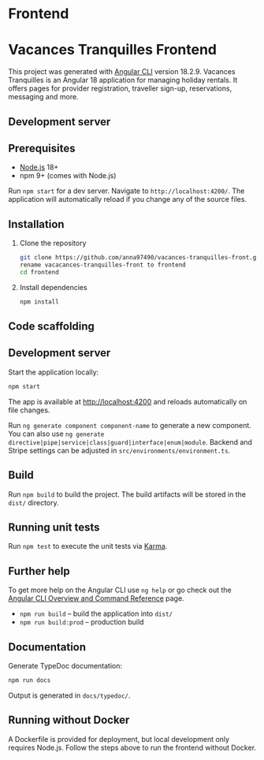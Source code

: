 # Frontend
# Vacances Tranquilles Frontend

This project was generated with [Angular CLI](https://github.com/angular/angular-cli) version 18.2.9.
Vacances Tranquilles is an Angular 18 application for managing holiday rentals. It offers pages for provider registration, traveller sign-up, reservations, messaging and more.

## Development server
## Prerequisites
- [Node.js](https://nodejs.org/) 18+
- npm 9+ (comes with Node.js)

Run `npm start` for a dev server. Navigate to `http://localhost:4200/`. The application will automatically reload if you change any of the source files.

## Installation
1. Clone the repository
   ```bash
   git clone https://github.com/anna97490/vacances-tranquilles-front.git
   rename vacacances-tranquilles-front to frontend
   cd frontend
   ```
2. Install dependencies
   ```bash
   npm install
   ```

## Code scaffolding
## Development server
Start the application locally:
```bash
npm start
```
The app is available at [http://localhost:4200](http://localhost:4200) and reloads automatically on file changes.

Run `ng generate component component-name` to generate a new component. You can also use `ng generate directive|pipe|service|class|guard|interface|enum|module`.
Backend and Stripe settings can be adjusted in `src/environments/environment.ts`.

## Build

Run `npm build` to build the project. The build artifacts will be stored in the `dist/` directory.

## Running unit tests

Run `npm test` to execute the unit tests via [Karma](https://karma-runner.github.io).

## Further help

To get more help on the Angular CLI use `ng help` or go check out the [Angular CLI Overview and Command Reference](https://angular.dev/tools/cli) page.
- `npm run build` – build the application into `dist/`
- `npm run build:prod` – production build

## Documentation
Generate TypeDoc documentation:
```bash
npm run docs
```
Output is generated in `docs/typedoc/`.

## Running without Docker
A Dockerfile is provided for deployment, but local development only requires Node.js. Follow the steps above to run the frontend without Docker.
